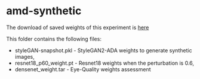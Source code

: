 # amd-synthetic

The download of saved weights of this experiment is [here](https://drive.google.com/drive/folders/12DKWQ_DDPM91Hv7Owh0bPKTZTnc9WUUu?usp=sharing )

This folder contains the following files:
* styleGAN-snapshot.pkl - StyleGAN2-ADA weights to generate synthetic images,
* resnet18_p60_weight.pt - Resnet18 weights when the perturbation is 0.6,
* densenet_weight.tar - Eye-Quality weights assessment
